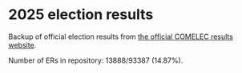 # 2025 election results

Backup of official election results from [the official COMELEC results website](https://2025electionresults.comelec.gov.ph).












Number of ERs in repository: 13888/93387 (14.87%).
